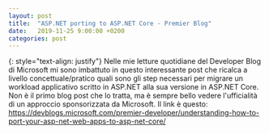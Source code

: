 ```yaml
---
layout: post
title:  "ASP.NET porting to ASP.NET Core - Premier Blog"
date:   2019-11-25 9:00:00 +0200
categories: post
---
```

{: style="text-align: justify"}
Nelle mie letture quotidiane del Developer Blog di Microsoft mi sono imbattuto in questo interessante post che ricalca a livello concettuale/pratico quali sono gli step necessari per migrare un workload applicativo scritto in ASP.NET alla sua versione in ASP.NET Core. Non è il primo blog post che lo tratta, ma è sempre bello vedere l'ufficialità di un approccio sponsorizzata da Microsoft. Il link è questo: https://devblogs.microsoft.com/premier-developer/understanding-how-to-port-your-asp-net-web-apps-to-asp-net-core/